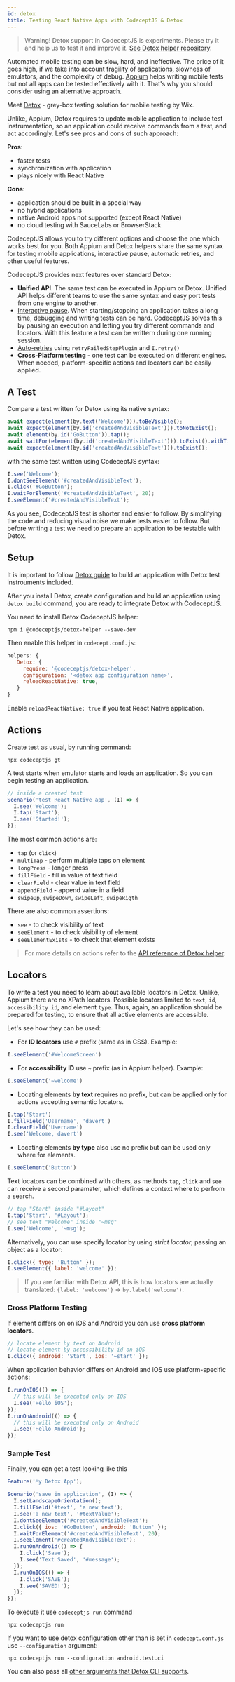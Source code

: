 ```yaml
---
id: detox
title: Testing React Native Apps with CodeceptJS & Detox
---
```


> Warning! Detox support in CodeceptJS is experiments. Please try it and help us to test it and improve it. [See Detox helper repository](https://github.com/Codeception/detox-helper).

Automated mobile testing can be slow, hard, and ineffective. The price of it goes high, if we take into account fragility of applications, slowness of emulators, and the complexity of debug. [Appium](https://codecept.io/mobile) helps writing mobile tests but not all apps can be tested effectively with it. That's why you should consider using an alternative approach.

Meet [Detox](https://github.com/wix/Detox) - grey-box testing solution for mobile testing by Wix.

Unlike, Appium, Detox requires to update mobile application to include test instrumentation, so an application could receive commands from a test, and act accordingly. Let's see pros and cons of such approach:


**Pros**:

* faster tests
* synchronization with application
* plays nicely with React Native

**Cons**:

* application should be built in a special way
* no hybrid applications
* native Android apps not supported (except React Native)
* no cloud testing with SauceLabs or BrowserStack

CodeceptJS allows you to try different options and choose the one which works best for you. Both Appium and Detox helpers share the same syntax for testing mobile applications, interactive pause, automatic retries, and other useful features.

CodeceptJS provides next features over standard Detox:

* **Unified API**. The same test can be executed in Appium or Detox. Unified API helps different teams to use the same syntax and easy port tests from one engine to another.
* [Interactive pause](https://codecept.io/basics#pause). When starting/stopping an application takes a long time, debugging and writing tests can be hard. CodeceptJS solves this by pausing an execution and letting you try different commands and locators. With this feature a test can be writtern during one running session.
* [Auto-retries](https://codecept.io/basics#retries) using `retryFailedStepPlugin` and `I.retry()`
* **Cross-Platform testing** - one test can be executed on different engines. When needed, platform-specific actions and locators can be easily applied.

## A Test

Compare a test written for Detox using its native syntax:

```js
await expect(element(by.text('Welcome'))).toBeVisible();
await expect(element(by.id('createdAndVisibleText'))).toNotExist();
await element(by.id('GoButton')).tap();
await waitFor(element(by.id('createdAndVisibleText'))).toExist().withTimeout(20000);
await expect(element(by.id('createdAndVisibleText'))).toExist();
```

with the same test written using CodeceptJS syntax:

```js
I.see('Welcome');
I.dontSeeElement('#createdAndVisibleText');
I.click('#GoButton');
I.waitForElement('#createdAndVisibleText', 20);
I.seeElement('#createdAndVisibleText');
```

As you see, CodeceptJS test is shorter and easier to follow. By simplifying the code and reducing visual noise we make tests easier to follow. But before writing a test we need to prepare an application to be testable with Detox.

## Setup

It is important to follow [Detox guide](https://github.com/wix/Detox/blob/master/docs/Introduction.GettingStarted.md) to build an application with Detox test instrouments included.

After you install Detox, create configuration and build an application using `detox build` command, you are ready to integrate Detox with CodeceptJS.

You need to install Detox CodeceptJS helper:

```
npm i @codeceptjs/detox-helper --save-dev
```

Then enable this helper in `codecept.conf.js`:

```js
helpers: {
   Detox: {
     require: '@codeceptjs/detox-helper',
     configuration: '<detox app configuration name>',
     reloadReactNative: true,
   }
}
```

Enable `reloadReactNative: true` if you test React Native application.

## Actions

Create test as usual, by running command:

```
npx codeceptjs gt
```

A test starts when emulator starts and loads an application. So you can begin testing an application.

```js
// inside a created test
Scenario('test React Native app', (I) => {
  I.see('Welcome');
  I.tap('Start');
  I.see('Started!');
});
```

The most common actions are:

* `tap` (or `click`)
* `multiTap` - perform multiple taps on element
* `longPress` - longer press
* `fillField` - fill in value of text field
* `clearField` - clear value in text field
* `appendField` - append value in a field
* `swipeUp`, `swipeDown`, `swipeLeft`, `swipeRigth`

There are also common assertions:

* `see` - to check visibility of text
* `seeElement` - to check visibility of element
* `seeElementExists` - to check that element exists

> For more details on actions refer to the [API reference of Detox helper](https://github.com/Codeception/detox-helper#api).

## Locators

To write a test you need to learn about available locators in Detox.
Unlike, Appium there are no XPath locators. Possible locators limited to `text`, `id`, `accessibility id`, and element `type`. Thus, again, an application should be prepared for testing, to ensure that all active elements are accessible.

Let's see how they can be used:

* For **ID locators** use `#` prefix (same as in CSS). Example:

```js
I.seeElement('#WelcomeScreen')
```
* For **accessibility ID** use `~` prefix (as in Appium helper). Example:

```js
I.seeElement('~welcome')
```

* Locating elements **by text** requires no prefix, but can be applied only for actions accepting semantic locators.

```js
I.tap('Start')
I.fillField('Username', 'davert')
I.clearField('Username')
I.see('Welcome, davert')
```

* Locating elements **by type** also use no prefix but can be used only where for elements.

```js
I.seeElement('Button')
```

Text locators can be combined with others, as methods `tap`, `click` and `see` can receive a second paramater, which defines a context where to perfrom a search.

```js
// tap "Start" inside "#Layout"
I.tap('Start', '#Layout');
// see text "Welcome" inside "~msg"
I.see('Welcome', '~msg');
```

Alternatively, you can use specify locator by using *strict locator*, passing an object as a locator:

```js
I.click({ type: 'Button' });
I.seeElement({ label: 'welcome' });
```

> If you are familiar with Detox API, this is how locators are actually translated: `{label: 'welcome'}` => `by.label('welcome')`.

### Cross Platform Testing

If element differs on on iOS and Android you can use **cross platform locators**.

```js
// locate element by text on Android
// locate element by accessibility id on iOS
I.click({ android: 'Start', ios: '~start' });
```

When application behavior differs on Android and iOS use platform-specific actions:

```js
I.runOnIOS(() => {
  // this will be executed only on IOS
  I.see('Hello iOS');
});
I.runOnAndroid(() => {
  // this will be executed only on Android
  I.see('Hello Android');
});
```

### Sample Test

Finally, you can get a test looking like this

```js
Feature('My Detox App');

Scenario('save in application', (I) => {
  I.setLandscapeOrientation();
  I.fillField('#text', 'a new text');
  I.see('a new text', '#textValue');
  I.dontSeeElement('#createdAndVisibleText');
  I.click({ ios: '#GoButton', android: 'Button' });
  I.waitForElement('#createdAndVisibleText', 20);
  I.seeElement('#createdAndVisibleText');
  I.runOnAndroid(() => {
    I.click('Save');
    I.see('Text Saved', '#message');
  });
  I.runOnIOS(() => {
    I.click('SAVE');
    I.see('SAVED!');
  });
});
```

To execute it use `codeceptjs run` command

```
npx codeceptjs run
```
If you want to use detox configuration other than is set in `codecept.conf.js` use `--configuration` argument:

```
npx codeceptjs run --configuration android.test.ci
```

You can also pass all [other arguments that Detox CLI supports](https://github.com/wix/Detox/blob/master/docs/APIRef.DetoxCLI.md#test).